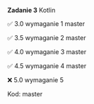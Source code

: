 **Zadanie 3** Kotlin

:white_check_mark: 3.0 wymaganie 1 master

:white_check_mark: 3.5 wymaganie 2 master

:white_check_mark: 4.0 wymaganie 3 master

:white_check_mark: 4.5 wymaganie 4 master

:x: 5.0 wymaganie 5

Kod: master